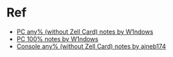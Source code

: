 # Ref

- [PC any% (without Zell Card) notes by W1ndows](https://goo.gl/XXRmoA)
- [PC 100% notes by W1ndows](https://goo.gl/gfUMLv)
- [Console any% (without Zell Card) notes by ajneb174](https://goo.gl/rFHTKd)